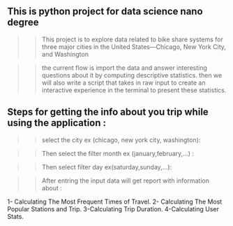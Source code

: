 ## This is python project for data science nano degree 

>> This project is to explore data related to bike share systems for three major cities in the United States—Chicago, New York City, and Washington 


>> the current flow is import the data and answer interesting questions about it by computing descriptive statistics. then we will also write a script that takes in raw input to create an interactive experience in the terminal to present these statistics.

## Steps for getting  the info about you trip while using the application :

>> select the city ex (chicago, new york city, washington):

>> Then select the filter month ex  (january,february,...)  :


>> Then select filter day ex(saturday,sunday,...):


>> After entring the input data will get report with  information about :

1- Calculating The Most Frequent Times of Travel.
2- Calculating The Most Popular Stations and Trip.
3-Calculating Trip Duration.
4-Calculating User Stats.



